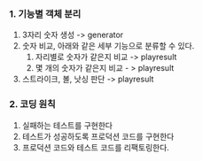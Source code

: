 ### 1. 기능별 객체 분리
1. 3자리 숫자 생성 -> generator
2. 숫자 비교, 아래와 같은 세부 기능으로 분류할 수 있다.
   1. 자리별로 숫자가 같은지 비교 -> playresult
   2. 몇 개의 숫자가 같은지 비교 - > playresult
3. 스트라이크, 볼, 낫싱 판단 -> playresult

### 2. 코딩 원칙
1. 실패하는 테스트를 구현한다
2. 테스트가 성공하도록 프로덕션 코드를 구현한다
3. 프로덕션 코드와 테스트 코드를 리팩토링한다.
